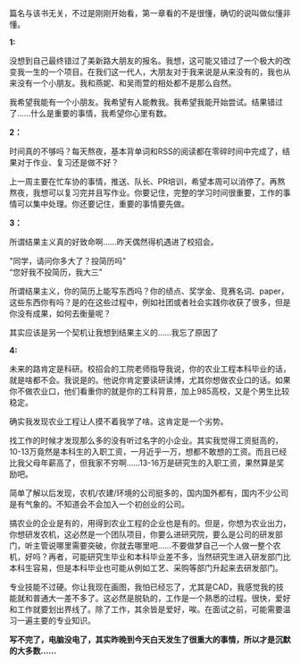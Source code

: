篇名与该书无关，不过是刚刚开始看，第一章看的不是很懂，确切的说叫做似懂非懂。

**1:**  

没想到自己最终错过了美新路大朋友的报名。我想，这可能又错过了一个极大的改变我一生的一个项目。在我们这一代人，大朋友对于我来说是从来没有的，我也从来没有一个小朋友。我和燕妮、和吴雨萱的相处都不是那么自然。

我希望我能有一个小朋友。我希望有人能教我。我希望我能开始尝试。结果错过了……什么是重要的事情，我希望你心里有数。

**2：**

时间真的不够吗？每天熬夜，基本背单词和RSS的阅读都在零碎时间中完成了，结果对于作业、复习还是做不好？

上一周主要在忙车协的事情，推送、队长、PR培训，希望本周可以消停了。再熬熬夜，我想可以复习完并且写作业。你要记住，完整的学习时间很重要，工作的事情可以集中处理。你还要记住，重要的事情要先做。

**3：**

所谓结果主义真的好致命啊……昨天偶然得机遇进了校招会。  

"同学，请问你多大了？投简历吗”  
“您好我不投简历，我大三”

所谓结果主义，你的简历上能写东西吗？你的绩点、奖学金、竞赛名词、paper，这些东西你有吗？是的在这些过程中，例如社团或者社会实践你收获了很多，但是你没有成果，如何去衡量呢？

其实应该是另一个契机让我想到结果主义的……我忘了原因了

**4:**

未来的路肯定是科研。校招会的工院老师指导我说，你的农业工程本科毕业的话，就是啥都不会。我说是的。他说你肯定要读研读博，尤其你想做农业口的话。如果你不做农业口，他们看重你的就是你的工科背景，加上985高校，又是个男生比较稳定。

确实我发现农业工程让人摸不着我学了啥。这肯定是一个劣势。

找工作的时候才发现那么多的没有听过名字的小企业。其实我觉得工资挺高的，10-13万竟然是本科生的入职工资，一月近乎一万，想都不敢想的工资。而且已经比我父母年薪高了，但我家不穷啊……13-16万是研究生的入职工资，果然算是奖励吧。

简单了解以后发现，农机/农建/环境的公司挺多的，国内国外都有，国内不少公司是有气象的。不知道会不会加入一个初创业的公司。

搞农业的企业是有的，用得到农业工程的企业也是有的。但是，你想为农业出力，你想研发农机，这必然是一个团队项目，你要么进研究院，要么是公司的研发部门，听主管说哪里需要突破，你就去哪里吧……不要做梦自己一个人做一整个农机，好吗？再者，可能研究生毕业和本科毕业差不多，当然研究生进入研发部门比本科生容易，但是本科毕业也可能从例如工艺、采购等部门升起来去研发部门。

专业技能不过硬。你让我现在画图，我怕已经忘了，尤其是CAD，我感觉我的技能就和普通大一差不多了。这必然是脱轨的，工作是一个熟悉的过程。很快，爱好和工作就要划出界线了。除了工作，其余皆是爱好，唉。在面试之前，可能需要温习一遍主要的专业知识。

**写不完了，电脑没电了，其实昨晚到今天白天发生了很重大的事情，所以才是沉默的大多数……**

